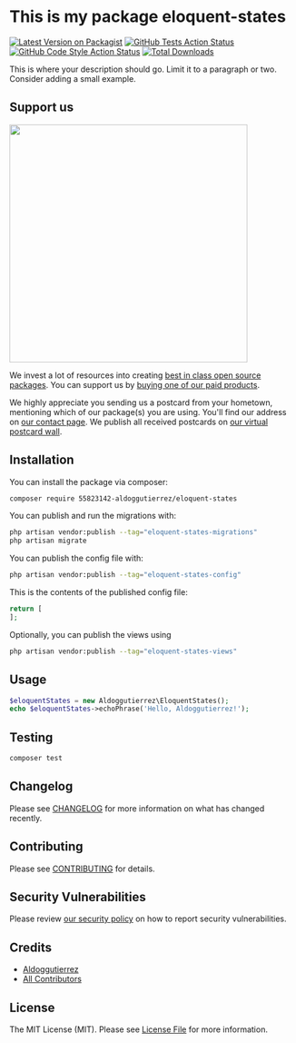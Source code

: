 # This is my package eloquent-states

[![Latest Version on Packagist](https://img.shields.io/packagist/v/55823142-aldoggutierrez/eloquent-states.svg?style=flat-square)](https://packagist.org/packages/55823142-aldoggutierrez/eloquent-states)
[![GitHub Tests Action Status](https://img.shields.io/github/actions/workflow/status/55823142-aldoggutierrez/eloquent-states/run-tests.yml?branch=main&label=tests&style=flat-square)](https://github.com/55823142-aldoggutierrez/eloquent-states/actions?query=workflow%3Arun-tests+branch%3Amain)
[![GitHub Code Style Action Status](https://img.shields.io/github/actions/workflow/status/55823142-aldoggutierrez/eloquent-states/fix-php-code-style-issues.yml?branch=main&label=code%20style&style=flat-square)](https://github.com/55823142-aldoggutierrez/eloquent-states/actions?query=workflow%3A"Fix+PHP+code+style+issues"+branch%3Amain)
[![Total Downloads](https://img.shields.io/packagist/dt/55823142-aldoggutierrez/eloquent-states.svg?style=flat-square)](https://packagist.org/packages/55823142-aldoggutierrez/eloquent-states)

This is where your description should go. Limit it to a paragraph or two. Consider adding a small example.

## Support us

[<img src="https://github-ads.s3.eu-central-1.amazonaws.com/eloquent-states.jpg?t=1" width="419px" />](https://spatie.be/github-ad-click/eloquent-states)

We invest a lot of resources into creating [best in class open source packages](https://spatie.be/open-source). You can support us by [buying one of our paid products](https://spatie.be/open-source/support-us).

We highly appreciate you sending us a postcard from your hometown, mentioning which of our package(s) you are using. You'll find our address on [our contact page](https://spatie.be/about-us). We publish all received postcards on [our virtual postcard wall](https://spatie.be/open-source/postcards).

## Installation

You can install the package via composer:

```bash
composer require 55823142-aldoggutierrez/eloquent-states
```

You can publish and run the migrations with:

```bash
php artisan vendor:publish --tag="eloquent-states-migrations"
php artisan migrate
```

You can publish the config file with:

```bash
php artisan vendor:publish --tag="eloquent-states-config"
```

This is the contents of the published config file:

```php
return [
];
```

Optionally, you can publish the views using

```bash
php artisan vendor:publish --tag="eloquent-states-views"
```

## Usage

```php
$eloquentStates = new Aldoggutierrez\EloquentStates();
echo $eloquentStates->echoPhrase('Hello, Aldoggutierrez!');
```

## Testing

```bash
composer test
```

## Changelog

Please see [CHANGELOG](CHANGELOG.md) for more information on what has changed recently.

## Contributing

Please see [CONTRIBUTING](CONTRIBUTING.md) for details.

## Security Vulnerabilities

Please review [our security policy](../../security/policy) on how to report security vulnerabilities.

## Credits

- [Aldoggutierrez](https://github.com/55823142+Aldoggutierrez)
- [All Contributors](../../contributors)

## License

The MIT License (MIT). Please see [License File](LICENSE.md) for more information.
